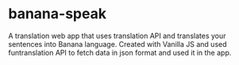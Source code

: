 # banana-speak

A translation web app that uses translation API and translates your sentences into Banana language.
Created with Vanilla JS and used funtranslation API to fetch data in json format and used it in the app.
